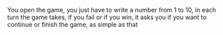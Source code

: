 You open the game, you just have to write a number from 1 to 10, in each turn the game takes, if you fail or if you win, it asks you if you want to continue or finish the game, as simple as that
